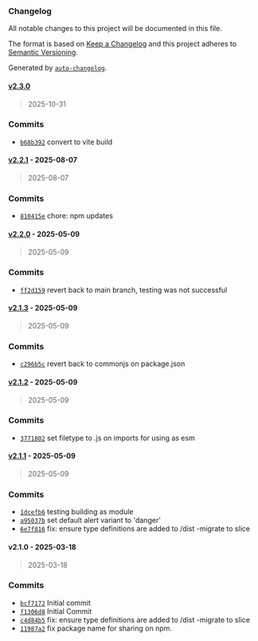 ### Changelog

All notable changes to this project will be documented in this file.

The format is based on [Keep a Changelog](https://keepachangelog.com/en/1.0.0/)
and this project adheres to [Semantic Versioning](https://semver.org/spec/v2.0.0.html).

Generated by [`auto-changelog`](https://github.com/CookPete/auto-changelog).

#### [v2.3.0](https://github.com/ChumsInc/alert-list/compare/v2.2.1...v2.3.0)

> 2025-10-31




### Commits

- [`b68b392`](https://github.com/ChumsInc/alert-list/commit/b68b392875aa111650221c01c9871de46ae035be)  convert to vite build

#### [v2.2.1](https://github.com/ChumsInc/alert-list/compare/v2.2.0...v2.2.1) - 2025-08-07

> 2025-08-07




### Commits

- [`810415e`](https://github.com/ChumsInc/alert-list/commit/810415ebc1415b9f5b3e0708491ec1710933bb7d)  chore: npm updates

#### [v2.2.0](https://github.com/ChumsInc/alert-list/compare/v2.1.3...v2.2.0) - 2025-05-09

> 2025-05-09




### Commits

- [`ff2d159`](https://github.com/ChumsInc/alert-list/commit/ff2d159fc126e394be6f74634354a78891193956)  revert back to main branch, testing was not successful

#### [v2.1.3](https://github.com/ChumsInc/alert-list/compare/v2.1.2...v2.1.3) - 2025-05-09

> 2025-05-09




### Commits

- [`c296b5c`](https://github.com/ChumsInc/alert-list/commit/c296b5c7bce3c25be77999fb9aff39cc033e1698)  revert back to commonjs on package.json

#### [v2.1.2](https://github.com/ChumsInc/alert-list/compare/v2.1.1...v2.1.2) - 2025-05-09

> 2025-05-09




### Commits

- [`3771802`](https://github.com/ChumsInc/alert-list/commit/3771802aed7244827b43471e374f3959939170ac)  set filetype to .js on imports for using as esm

#### [v2.1.1](https://github.com/ChumsInc/alert-list/compare/v2.1.0...v2.1.1) - 2025-05-09

> 2025-05-09




### Commits

- [`1dcefb6`](https://github.com/ChumsInc/alert-list/commit/1dcefb6cc78f69225c474e74a4a9852289def714)  testing building as module
- [`a95037b`](https://github.com/ChumsInc/alert-list/commit/a95037b2c01b12b84638c30c63970f9cbd064f92)  set default alert variant to 'danger'
- [`6e7f816`](https://github.com/ChumsInc/alert-list/commit/6e7f816d92ac0914a86ee3122e7a4f7245143cd4)  fix: ensure type definitions are added to /dist
-migrate to slice

#### v2.1.0 - 2025-03-18

> 2025-03-18




### Commits

- [`bcf7172`](https://github.com/ChumsInc/alert-list/commit/bcf71726ebd6e5bacf384794e502e46a93d3def8)  Initial commit
- [`f1306d8`](https://github.com/ChumsInc/alert-list/commit/f1306d85f696a3ffa97e0c3b77503aad8f794e96)  Initial Commit
- [`c4d84b5`](https://github.com/ChumsInc/alert-list/commit/c4d84b53816ad5a2ac5243484cbbd6db506c0035)  fix: ensure type definitions are added to /dist
-migrate to slice
- [`11987a2`](https://github.com/ChumsInc/alert-list/commit/11987a2011534e1d013bd82361beb67754ef36da)  fix package name for sharing on npm.

